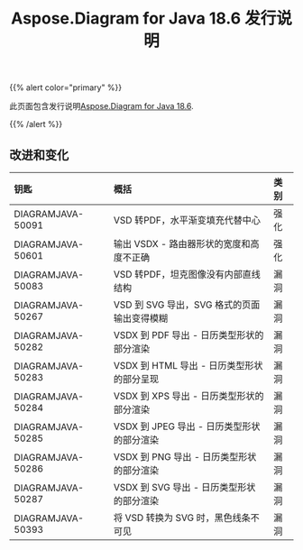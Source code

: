 ﻿---
title: Aspose.Diagram for Java 18.6 发行说明
type: docs
weight: 70
url: /zh/java/aspose-diagram-for-java-18-6-release-notes/
---
{{% alert color="primary" %}} 

此页面包含发行说明[Aspose.Diagram for Java 18.6](https://docs.aspose.com/diagram/java/aspose-diagram-for-java-18-6-release-notes/).

{{% /alert %}} 
## **改进和变化**

|**钥匙**|**概括**|**类别**|
|:- |:- |:- |
|DIAGRAMJAVA-50091|VSD 转PDF，水平渐变填充代替中心|强化|
|DIAGRAMJAVA-50601|输出 VSDX - 路由器形状的宽度和高度不正确|强化|
|DIAGRAMJAVA-50083|VSD 转PDF，坦克图像没有内部直线结构|漏洞|
|DIAGRAMJAVA-50267|VSD 到 SVG 导出，SVG 格式的页面输出变得模糊|漏洞|
|DIAGRAMJAVA-50282|VSDX 到 PDF 导出 - 日历类型形状的部分渲染|漏洞|
|DIAGRAMJAVA-50283|VSDX 到 HTML 导出 - 日历类型形状的部分呈现|漏洞|
|DIAGRAMJAVA-50284|VSDX 到 XPS 导出 - 日历类型形状的部分渲染|漏洞|
|DIAGRAMJAVA-50285|VSDX 到 JPEG 导出 - 日历类型形状的部分渲染|漏洞|
|DIAGRAMJAVA-50286|VSDX 到 PNG 导出 - 日历类型形状的部分渲染|漏洞|
|DIAGRAMJAVA-50287|VSDX 到 SVG 导出 - 日历类型形状的部分渲染|漏洞|
|DIAGRAMJAVA-50393|将 VSD 转换为 SVG 时，黑色线条不可见|漏洞|


